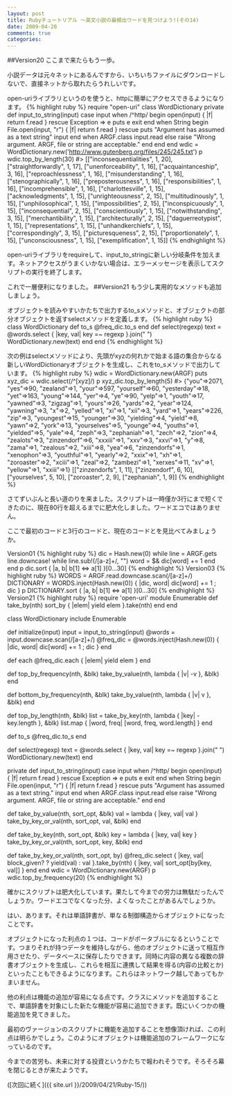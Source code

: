 ```yaml
---
layout: post
title: Rubyチュートリアル ～英文小説の最頻出ワードを見つけよう!(その14)
date: 2009-04-20
comments: true
categories:
---
```



##Version20
ここまで来たらもう一歩。

小説データは元々ネットにあるんですから、いちいちファイルにダウンロードしないで、直接ネットから取れたらうれしいです。

open-uriライブラリというのを使うと、httpに簡単にアクセスできるようになります。
{% highlight ruby %}
  require "open-uri"
  class WordDictionary
	private
    def input_to_string(input)
     case input
     when /^http/
       begin
         open(input) { |f| return f.read }
       rescue Exception => e
         puts e
         exit
       end
     when String
       begin
         File.open(input, "r") { |f| return f.read }
       rescue
         puts "Argument has assumed as a text string" 
         input
       end
     when ARGF.class
       input.read
     else
       raise "Wrong argument. ARGF, file or string are acceptable."
     end
    end
  end
  wdic = WordDictionary.new('http://www.gutenberg.org/files/245/245.txt')
  p wdic.top_by_length(30)
#> [["inconsequentialities", 1, 20], ["straightforwardly", 1, 17], ["unenforceability", 1, 16], ["acquaintanceship", 3, 16], ["reproachlessness", 1, 16], ["misunderstanding", 1, 16], ["stenographically", 1, 16], ["preposterousness", 1, 16], ["responsibilities", 1, 16], ["incomprehensible", 1, 16], ["charlottesville", 1, 15], ["acknowledgments", 1, 15], ["unrighteousness", 2, 15], ["multitudinously", 1, 15], ["unphilosophical", 1, 15], ["impossibilities", 2, 15], ["inconspicuously", 1, 15], ["inconsequential", 2, 15], ["conscientiously", 1, 15], ["notwithstanding", 3, 15], ["merchantibility", 1, 15], ["architecturally", 2, 15], ["daguerreotypist", 1, 15], ["representations", 1, 15], ["unhandkerchiefs", 1, 15], ["correspondingly", 3, 15], ["picturesqueness", 2, 15], ["proportionately", 1, 15], ["unconsciousness", 1, 15], ["exemplification", 1, 15]]
{% endhighlight %}

open-uriライブラリをrequireして、input_to_stringに新しい分岐条件を加えます。ネットアクセスがうまくいかない場合は、エラーメッセージを表示してスクリプトの実行を終了します。

これで一層便利になりました。
##Version21
もう少し実用的なメソッドも追加しましょう。

オブジェクトを読みやすいかたちで出力するto_sメソッドと、オブジェクトの部分オブジェクトを返すselectメソッドを定義します。
{% highlight ruby %}
 class WordDictionary
   def to_s
     @freq_dic.to_s
   end
   def select(regexp)
     text = @words.select { |key, val| key =~ regexp }.join(" ")
     WordDictionary.new(text)
   end
 end
{% endhighlight %}

次の例はselectメソッドにより、先頭がxyzの何れかで始まる語の集合からなる新しいWordDictionaryオブジェクトを生成し、これをto_sメソッドで出力しています。
{% highlight ruby %}
 wdic = WordDictionary.new(ARGF)
 puts xyz_dic = wdic.select(/^[xyz]/)
 p xyz_dic.top_by_length(5)
#> {"you"=>2071, "yes"=>90, "zealand"=>1, "your"=>597, "yourself"=>60, "yesterday"=>18, "yet"=>163, "young"=>144, "yer"=>4, "ye"=>90, "yelp"=>1, "youth"=>17, "yawned"=>3, "zigzag"=>1, "yours"=>26, "yards"=>2, "year"=>124, "yawning"=>3, "x"=>2, "yelled"=>1, "xi"=>1, "xii"=>3, "yard"=>1, "years"=>226, "zip"=>3, "youngest"=>15, "younger"=>30, "yielding"=>4, "yield"=>8, "yawn"=>2, "york"=>13, "yourselves"=>5, "younge"=>4, "youths"=>1, "yielded"=>5, "yale"=>4, "zeph"=>3, "zephaniah"=>1, "zech"=>2, "zion"=>4, "zealots"=>3, "zinzendorf"=>6, "xxxiii"=>1, "xxv"=>3, "xxvi"=>1, "y"=>8, "zama"=>1, "zealous"=>2, "xiii"=>8, "yea"=>6, "zinzendorfs"=>1, "xenophon"=>3, "youthful"=>1, "yearly"=>2, "xxix"=>1, "xh"=>1, "zoroaster"=>2, "xciii"=>1, "zeal"=>2, "zambezi"=>1, "xerxes"=>11, "xv"=>1, "yellow"=>1, "xxiii"=>1}
[["zinzendorfs", 1, 11], ["zinzendorf", 6, 10], ["yourselves", 5, 10], ["zoroaster", 2, 9], ["zephaniah", 1, 9]]
{% endhighlight %}

さてずいぶんと長い道のりを来ました。スクリプトは一時僅か3行にまで短くできたのに、現在80行を超えるまでに肥大化しました。ワードエコではありません。

ここで最初のコードと3行のコードと、現在のコードとを見比べてみましょうか。

Version01
{% highlight ruby %}
 dic = Hash.new(0)
 while line = ARGF.gets
   line.downcase!
   while line.sub!(/[a-z]+/, "")
     word = $&
     dic[word] += 1
   end
 end
 p dic.sort { |a, b| b[1] <=> a[1] }[0...30]
{% endhighlight %}
Version03
{% highlight ruby %}
 WORDS = ARGF.read.downcase.scan(/[a-z]+/)
 DICTIONARY = WORDS.inject(Hash.new(0)) { |dic, word| dic[word] += 1 ; dic }
 p DICTIONARY.sort { |a, b| b[1] <=> a[1] }[0...30]
{% endhighlight %}
Version21
{% highlight ruby %}
 require 'open-uri'
 module Enumerable
   def take_by(nth)
     sort_by { |elem| yield elem }.take(nth)
   end
 end
 
 class WordDictionary
   include Enumerable
 
   def initialize(input)
     input = input_to_string(input)
     @words = input.downcase.scan(/[a-z]+/)
     @freq_dic = @words.inject(Hash.new(0)) { |dic, word| dic[word] += 1 ; dic }
   end
 
   def each
     @freq_dic.each { |elem| yield elem }
   end
 
   def top_by_frequency(nth, &blk)
     take_by_value(nth, lambda { |v| -v }, &blk)
   end
 
   def bottom_by_frequency(nth, &blk)
     take_by_value(nth, lambda { |v| v }, &blk)
   end
 
   def top_by_length(nth, &blk)
     list = take_by_key(nth, lambda { |key| -key.length }, &blk)
     list.map { |word, freq| [word, freq, word.length] }
   end
 
   def to_s
     @freq_dic.to_s
   end
 
   def select(regexp)
     text = @words.select { |key, val| key =~ regexp }.join(" ")
     WordDictionary.new(text)
   end
 
   private
  def input_to_string(input)
   case input
   when /^http/
     begin
       open(input) { |f| return f.read }
     rescue Exception => e
       puts e
       exit
     end
   when String
     begin
       File.open(input, "r") { |f| return f.read }
     rescue
       puts "Argument has assumed as a text string." 
       input
     end
   when ARGF.class
     input.read
   else
     raise "Wrong argument. ARGF, file or string are acceptable."
   end
  end
 
   def take_by_value(nth, sort_opt, &blk)
     val = lambda { |key, val| val }
     take_by_key_or_val(nth, sort_opt, val, &blk)
   end
 
   def take_by_key(nth, sort_opt, &blk)
     key = lambda { |key, val| key }
     take_by_key_or_val(nth, sort_opt, key, &blk)
   end
 
   def take_by_key_or_val(nth, sort_opt, by)
     @freq_dic.select { |key, val| block_given? ? yield(val) : val }.take_by(nth) { |key, val| sort_opt[by[key, val]] }
   end
 end
 wdic = WordDictionary.new(ARGF)
 p wdic.top_by_frequency(20)
{% endhighlight %}

確かにスクリプトは肥大化しています。果たして今までの労力は無駄だったんでしょうか。ワードエコでなくなった分、よくなったことがあるんでしょうか。

はい、あります。それは単語辞書が、単なる制御構造からオブジェクトになったことです。

オブジェクトになった利点の１つは、コードがポータブルになるということです。つまりそれが持つデータを維持しながら、他のオブジェクトに送って相互作用させたり、データベースに保存したりできます。同時に内容の異なる複数の辞書オブジェクトを生成し、これらを相互に連携して結果を得る(内容の比較とか)といったこともできるようになります。これらはネットワーク越しであってもかまいません。

他の利点は機能の追加が容易になる点です。クラスにメソッドを追加することで、単語辞書を対象にした新たな機能が容易に追加できます。既にいくつかの機能追加を見てきました。

最初のヴァージョンのスクリプトに機能を追加することを想像頂ければ、この利点は明らかでしょう。このようにオブジェクトは機能追加のフレームワークになっているのです。

今までの苦労も、未来に対する投資というかたちで報われそうです。そろそろ幕を閉じるときが来たようです。

([次回に続く]({{ site.url }}/2009/04/21/Ruby-15/))
